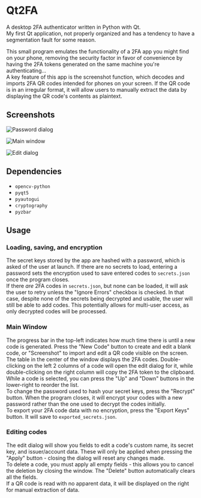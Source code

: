 # Qt2FA
A desktop 2FA authenticator written in Python with Qt.  
My first Qt application, not properly organized and has a tendency to have a segmentation fault for some reason.

This small program emulates the functionality of a 2FA app you might find on your phone, removing the security factor in favor of convenience by having the 2FA tokens generated on the same machine you're authenticating...  
A key feature of this app is the screenshot function, which decodes and imports 2FA QR codes intended for phones on your screen. If the QR code is in an irregular format, it will allow users to manually extract the data by displaying the QR code's contents as plaintext.

## Screenshots
![Password dialog](https://user-images.githubusercontent.com/63184095/155293791-646cdc6d-76ad-4606-8361-aa4f16ec229d.png)

![Main window](https://user-images.githubusercontent.com/63184095/155304233-c64efd7a-574d-46e2-8c20-0defc2245ee2.png)

![Edit dialog](https://user-images.githubusercontent.com/63184095/155293779-52f25d33-fd49-4779-959f-56cd46d50f78.png)

## Dependencies
- `opencv-python`
- `pyqt5`
- `pyautogui`
- `cryptography`
- `pyzbar`

## Usage
### Loading, saving, and encryption
The secret keys stored by the app are hashed with a password, which is asked of the user at launch. If there are no secrets to load, entering a password sets the encryption used to save entered codes to `secrets.json` once the program closes.  
If there _are_ 2FA codes in `secrets.json`, but none can be loaded, it will ask the user to retry unless the "Ignore Errors" checkbox is checked. In that case, despite none of the secrets being decrypted and usable, the user will still be able to add codes. This potentially allows for multi-user access, as only decrypted codes will be processed.

### Main Window
The progress bar in the top-left indicates how much time there is until a new code is generated. Press the "New Code" button to create and edit a blank code, or "Screenshot" to import and edit a QR code visible on the screen.  
The table in the center of the window displays the 2FA codes. Double-clicking on the left 2 columns of a code will open the edit dialog for it, while double-clicking on the right column will copy the 2FA token to the clipboard. While a code is selected, you can press the "Up" and "Down" buttons in the lower-right to reorder the list.  
To change the password used to hash your secret keys, press the "Recrypt" button. When the program closes, it will encrypt your codes with a new password rather than the one used to decrypt the codes initially.  
To export your 2FA code data with no encryption, press the "Export Keys" button. It will save to `exported_secrets.json`.

### Editing codes
The edit dialog will show you fields to edit a code's custom name, its secret key, and issuer/account data. These will only be applied when pressing the "Apply" button - closing the dialog will reset any changes made.  
To delete a code, you must apply all empty fields - this allows you to cancel the deletion by closing the window. The "Delete" button automatically clears all the fields.  
If a QR code is read with no apparent data, it will be displayed on the right for manual extraction of data.
